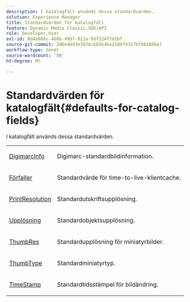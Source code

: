 ```yaml
---
description: I katalogfält används dessa standardvärden.
solution: Experience Manager
title: Standardvärden för katalogfält
feature: Dynamic Media Classic,SDK/API
role: Developer,User
exl-id: 8d4e666c-468b-4907-911a-9df324f7d2bf
source-git-commit: 206e4643e3926cb85b4be2189743578f88180be7
workflow-type: tm+mt
source-wordcount: '50'
ht-degree: 0%

---
```


# Standardvärden för katalogfält{#defaults-for-catalog-fields}

I katalogfält används dessa standardvärden.

<table id="table_5942A2243DD946338B6B4640D6D9762F"> 
 <tbody> 
  <tr> 
   <td colname="col1"> <p><span class="codeph"> <a href="../../../../../../is-api/image-catalog/image-serving-api-ref/c-image-catalog-reference/c-image-svg-data-reference/c-image-data-reference/r-digimarcinfo-cat.md#reference-4925764ed683466bb7af4b807c86f8ba" type="reference" format="dita" scope="local"> DigimarcInfo </a></span> </p> </td> 
   <td colname="col2"> <p>Digimarc-standardbildinformation. </p> </td> 
  </tr> 
  <tr> 
   <td colname="col1"> <p><span class="codeph"> <a href="../../../../../../is-api/image-catalog/image-serving-api-ref/c-image-catalog-reference/c-image-svg-data-reference/c-image-data-reference/r-expiration-cat.md#reference-a7afd668ecbb4d2da65d86259aa6a28a" type="reference" format="dita" scope="local"> Förfaller </a></span> </p> </td> 
   <td colname="col2"> <p>Standardvärde för time-to-live-klientcache. </p> </td> 
  </tr> 
  <tr> 
   <td colname="col1"> <p><span class="codeph"> <a href="../../../../../../is-api/image-catalog/image-serving-api-ref/c-image-catalog-reference/c-image-svg-data-reference/c-image-data-reference/r-printresolution-cat.md#reference-4ebb2e136995470b84b7c5e10cb8e5f5" type="reference" format="dita" scope="local"> PrintResolution </a></span> </p> </td> 
   <td colname="col2"> <p>Standardutskriftsupplösning. </p> </td> 
  </tr> 
  <tr> 
   <td colname="col1"> <p><span class="codeph"> <a href="../../../../../../is-api/image-catalog/image-serving-api-ref/c-image-catalog-reference/c-image-svg-data-reference/c-image-data-reference/r-resolution-cat.md#reference-de489f5f36b64bd0831749546f8728e1" type="reference" format="dita" scope="local"> Upplösning </a></span> </p> </td> 
   <td colname="col2"> <p>Standardobjektsupplösning. </p> </td> 
  </tr> 
  <tr> 
   <td colname="col1"> <p><span class="codeph"> <a href="../../../../../../is-api/image-catalog/image-serving-api-ref/c-image-catalog-reference/c-image-svg-data-reference/c-image-data-reference/r-thumbres-cat.md#reference-eedb9991397347c3bed5bd0a785c4c69" type="reference" format="dita" scope="local"> ThumbRes </a></span> </p> </td> 
   <td colname="col2"> <p>Standardupplösning för miniatyrbilder. </p> </td> 
  </tr> 
  <tr> 
   <td colname="col1"> <p><span class="codeph"> <a href="../../../../../../is-api/image-catalog/image-serving-api-ref/c-image-catalog-reference/c-image-svg-data-reference/c-image-data-reference/r-thumbtype-cat.md#reference-41149ddffc8749cba2f8d9c8e2611e03" type="reference" format="dita" scope="local"> ThumbType </a></span> </p> </td> 
   <td colname="col2"> <p>Standardminiatyrtyp. </p> </td> 
  </tr> 
  <tr> 
   <td colname="col1"> <p><span class="codeph"> <a href="../../../../../../is-api/image-catalog/image-serving-api-ref/c-image-catalog-reference/c-image-svg-data-reference/c-image-data-reference/r-timestamp-cat.md#reference-59a27b72f4cb4a53a3baba83214c4ded" type="reference" format="dita" scope="local"> TimeStamp </a></span> </p> </td> 
   <td colname="col2"> <p>Standardtidsstämpel för bildändring. </p> </td> 
  </tr> 
 </tbody> 
</table>
